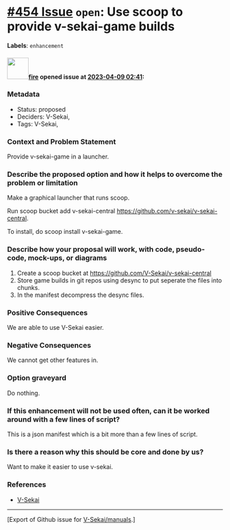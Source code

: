 # [\#454 Issue](https://github.com/V-Sekai/manuals/issues/454) `open`: Use scoop to provide v-sekai-game builds
**Labels**: `enhancement`


#### <img src="https://avatars.githubusercontent.com/u/32321?u=c2e06a3d2b49a467aa907e54aa259516440267cc&v=4" width="50">[fire](https://github.com/fire) opened issue at [2023-04-09 02:41](https://github.com/V-Sekai/manuals/issues/454):

### Metadata

- Status: proposed <!-- draft | proposed | rejected | accepted | deprecated | superseded by -->
- Deciders: V-Sekai,
- Tags: V-Sekai,


### Context and Problem Statement

Provide v-sekai-game in a launcher.

### Describe the proposed option and how it helps to overcome the problem or limitation

Make a graphical launcher that runs scoop.

Run scoop bucket add v-sekai-central https://github.com/v-sekai/v-sekai-central.

To install, do scoop install v-sekai-game.

### Describe how your proposal will work, with code, pseudo-code, mock-ups, or diagrams

1. Create a scoop bucket at https://github.com/V-Sekai/v-sekai-central
2. Store game builds in git repos using desync to put seperate the files into chunks.
3. In the manifest decompress the desync files.

### Positive Consequences

We are able to use V-Sekai easier.

### Negative Consequences

We cannot get other features in.

### Option graveyard

Do nothing.

### If this enhancement will not be used often, can it be worked around with a few lines of script?

This is a json manifest which is a bit more than a few lines of script.

### Is there a reason why this should be core and done by us?

Want to make it easier to use v-sekai.

### References

- [V-Sekai](https://v-sekai.org/)





-------------------------------------------------------------------------------



[Export of Github issue for [V-Sekai/manuals](https://github.com/V-Sekai/manuals).]
